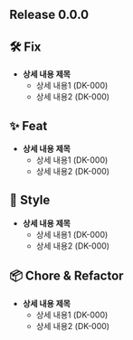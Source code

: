 ## Release 0.0.0

## 🛠 Fix
<!-- 버그 수정 작업에 대해 작성해주세요. -->
- **상세 내용 제목**
  - 상세 내용1 (DK-000)
  - 상세 내용2 (DK-000)

## ✨ Feat
<!-- 기능 추가 작업에 대해 작성해주세요. -->
- **상세 내용 제목**
  - 상세 내용1 (DK-000)
  - 상세 내용2 (DK-000)
 
## 🎨 Style
<!-- 디자인 및 UI 개선 작업에 대해 작성해주세요. -->
- **상세 내용 제목**
  - 상세 내용1 (DK-000)
  - 상세 내용2 (DK-000)
  
## 📦 Chore & Refactor
<!-- 리팩토링 및 기타 작업에 대해 작성해주세요. -->
- **상세 내용 제목**
  - 상세 내용1 (DK-000)
  - 상세 내용2 (DK-000)

